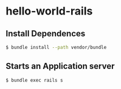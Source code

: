 # hello-world-rails

## Install Dependences
```bash
$ bundle install --path vendor/bundle
```

## Starts an Application server
```bash
$ bundle exec rails s
```
